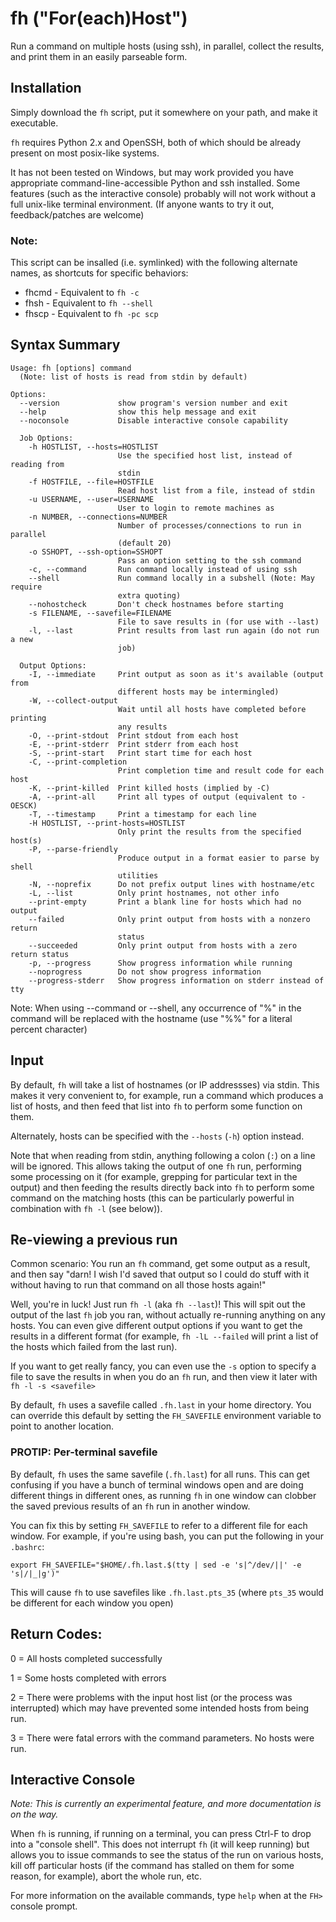 fh ("For(each)Host")
====================

Run a command on multiple hosts (using ssh), in
parallel, collect the results, and print them in an easily parseable form.

## Installation

Simply download the `fh` script, put it somewhere on your path, and make it executable.

`fh` requires Python 2.x and OpenSSH, both of which should be already present on most posix-like systems.

It has not been tested on Windows, but may work provided you have appropriate command-line-accessible Python and ssh installed.  Some features (such as the interactive console) probably will not work without a full unix-like terminal environment. (If anyone wants to try it out, feedback/patches are welcome)

### Note:
This script can be insalled (i.e. symlinked) with the following alternate names, as shortcuts for specific behaviors:
  * fhcmd - Equivalent to `fh -c`
  * fhsh  - Equivalent to `fh --shell`
  * fhscp - Equivalent to `fh -pc scp`

## Syntax Summary
```
Usage: fh [options] command
  (Note: list of hosts is read from stdin by default)

Options:
  --version             show program's version number and exit
  --help                show this help message and exit
  --noconsole           Disable interactive console capability

  Job Options:
    -h HOSTLIST, --hosts=HOSTLIST
                        Use the specified host list, instead of reading from
                        stdin
    -f HOSTFILE, --file=HOSTFILE
                        Read host list from a file, instead of stdin
    -u USERNAME, --user=USERNAME
                        User to login to remote machines as
    -n NUMBER, --connections=NUMBER
                        Number of processes/connections to run in parallel
                        (default 20)
    -o SSHOPT, --ssh-option=SSHOPT
                        Pass an option setting to the ssh command
    -c, --command       Run command locally instead of using ssh
    --shell             Run command locally in a subshell (Note: May require
                        extra quoting)
    --nohostcheck       Don't check hostnames before starting
    -s FILENAME, --savefile=FILENAME
                        File to save results in (for use with --last)
    -l, --last          Print results from last run again (do not run a new
                        job)

  Output Options:
    -I, --immediate     Print output as soon as it's available (output from
                        different hosts may be intermingled)
    -W, --collect-output
                        Wait until all hosts have completed before printing
                        any results
    -O, --print-stdout  Print stdout from each host
    -E, --print-stderr  Print stderr from each host
    -S, --print-start   Print start time for each host
    -C, --print-completion
                        Print completion time and result code for each host
    -K, --print-killed  Print killed hosts (implied by -C)
    -A, --print-all     Print all types of output (equivalent to -OESCK)
    -T, --timestamp     Print a timestamp for each line
    -H HOSTLIST, --print-hosts=HOSTLIST
                        Only print the results from the specified host(s)
    -P, --parse-friendly
                        Produce output in a format easier to parse by shell
                        utilities
    -N, --noprefix      Do not prefix output lines with hostname/etc
    -L, --list          Only print hostnames, not other info
    --print-empty       Print a blank line for hosts which had no output
    --failed            Only print output from hosts with a nonzero return
                        status
    --succeeded         Only print output from hosts with a zero return status
    -p, --progress      Show progress information while running
    --noprogress        Do not show progress information
    --progress-stderr   Show progress information on stderr instead of tty
```

Note: When using --command or --shell, any occurrence of "%" in the command
will be replaced with the hostname (use "%%" for a literal percent character)

## Input

By default, `fh` will take a list of hostnames (or IP addressses) via stdin.  This makes it very convenient to, for example, run a command which produces a list of hosts, and then feed that list into `fh` to perform some function on them.

Alternately, hosts can be specified with the `--hosts` (`-h`) option instead.

Note that when reading from stdin, anything following a colon (`:`) on a line will be ignored.  This allows taking the output of one `fh` run, performing some processing on it (for example, grepping for particular text in the output) and then feeding the results directly back into `fh` to perform some command on the matching hosts (this can be particularly powerful in combination with `fh -l` (see below)).

## Re-viewing a previous run

Common scenario:  You run an `fh` command, get some output as a result, and then say "darn!  I wish I'd saved that output so I could do stuff with it without having to run that command on all those hosts again!"

Well, you're in luck!  Just run `fh -l` (aka `fh --last`)!  This will spit out the output of the last `fh` job you ran, without actually re-running anything on any hosts.  You can even give different output options if you want to get the results in a different format (for example, `fh -lL --failed` will print a list of the hosts which failed from the last run).

If you want to get really fancy, you can even use the `-s` option to specify a file to save the results in when you do an `fh` run, and then view it later with `fh -l -s <savefile>`

By default, `fh` uses a savefile called `.fh.last` in your home directory.  You can override this default by setting the `FH_SAVEFILE` environment variable to point to another location.

### PROTIP:  Per-terminal savefile

By default, `fh` uses the same savefile (`.fh.last`) for all runs.  This can get confusing if you have a bunch of terminal windows open and are doing different things in different ones, as running `fh` in one window can clobber the saved previous results of an `fh` run in another window.

You can fix this by setting `FH_SAVEFILE` to refer to a different file for each window.  For example, if you're using bash, you can put the following in your `.bashrc`:

    export FH_SAVEFILE="$HOME/.fh.last.$(tty | sed -e 's|^/dev/||' -e 's|/|_|g')"

This will cause `fh` to use savefiles like `.fh.last.pts_35` (where `pts_35` would be different for each window you open)

## Return Codes:
  0 = All hosts completed successfully

  1 = Some hosts completed with errors

  2 = There were problems with the input host list (or the process was
      interrupted) which may have prevented some intended hosts from being run.

  3 = There were fatal errors with the command parameters.  No hosts were run.

## Interactive Console

*Note: This is currently an experimental feature, and more documentation is on the way.*

When `fh` is running, if running on a terminal, you can press Ctrl-F to drop into a "console shell".  This does not interrupt `fh` (it will keep running) but allows you to issue commands to see the status of the run on various hosts, kill off particular hosts (if the command has stalled on them for some reason, for example), abort the whole run, etc.

For more information on the available commands, type `help` when at the `FH>` console prompt.

